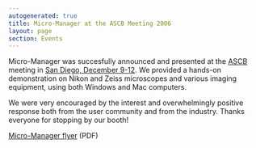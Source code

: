 ```yaml
---
autogenerated: true
title: Micro-Manager at the ASCB Meeting 2006
layout: page
section: Events
---
```


Micro-Manager was succesfully announced and presented at the
[ASCB](http://www.ascb.org/) meeting in [San Diego, December
9-12](http://www.ascb.org/meetings/am2006/index.cfm). We provided a
hands-on demonstration on Nikon and Zeiss microscopes and various
imaging equipment, using both Windows and Mac computers.

We were very encouraged by the interest and overwhelmingly positive
response both from the user community and from the industry. Thanks
everyone for stopping by our booth!

[Micro-Manager
flyer](https://valelab.ucsf.edu/~MM/MMweb/content/doc/pdf/Micro-Manager-Brochure-1.pdf)
(PDF)

